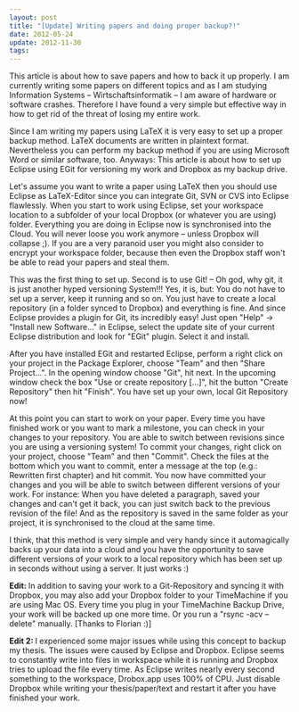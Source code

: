 ```yaml
---
layout: post
title: "[Update] Writing papers and doing proper backup?!"
date: 2012-05-24
update: 2012-11-30
tags:
---
```

This article is about how to save papers and how to back it up properly. I am currently writing some papers on different topics and as I am studying Information Systems – Wirtschaftsinformatik – I am aware of hardware or software crashes. Therefore I have found a very simple but effective way in how to get rid of the threat of losing my entire work.

<!--more-->

Since I am writing my papers using LaTeX it is very easy to set up a proper backup method. LaTeX documents are written in plaintext format. Nevertheless you can perform my backup method if you are using Microsoft Word or similar software, too. Anyways: This article is about how to set up Eclipse using EGit for versioning my work and Dropbox as my backup drive.

Let's assume you want to write a paper using LaTeX then you should use Eclipse as LaTeX-Editor since you can integrate Git, SVN or CVS into Eclipse flawlessly. When you start to work using Eclipse, set your workspace location to a subfolder of your local Dropbox (or whatever you are using) folder. Everything you are doing in Eclipse now is synchronised into the Cloud. You will never loose you work anymore – unless Dropbox will collapse ;). If you are a very paranoid user you might also consider to encrypt your workspace folder, because then even the Dropbox staff won't be able to read your papers and steal them.

This was the first thing to set up. Second is to use Git! – Oh god, why git, it is just another hyped versioning System!!! Yes, it is, but: You do not have to set up a server, keep it running and so on. You just have to create a local repository (in a folder synced to Dropbox) and everything is fine. And since Eclipse provides a plugin for Git, its incredibly easy! Just open "Help" -&gt; "Install new Software..." in Eclipse, select the update site of your current Eclipse distribution and look for "EGit" plugin. Select it and install.

After you have installed EGit and restarted Eclipse, perform a right click on your project in the Package Explorer, choose "Team" and then "Share Project...". In the opening window choose "Git", hit next. In the upcoming window check the box "Use or create repository [...]", hit the button "Create Repository" then hit "Finish". You have set up your own, local Git Repository now!

At this point you can start to work on your paper. Every time you have finished work or you want to mark a milestone, you can check in your changes to your repository. You are able to switch between revisions since you are using a versioning system! To commit your changes, right click on your project, choose "Team" and then "Commit". Check the files at the bottom which you want to commit, enter a message at the top (e.g.: Rewritten first chapter) and hit commit. You now have committed your changes and you will be able to switch between different versions of your work. For instance: When you have deleted a paragraph, saved your changes and can't get it back, you can just switch back to the previous revision of the file! And as the repository is saved in the same folder as your project, it is synchronised to the cloud at the same time.

I think, that this method is very simple and very handy since it automagically backs up your data into a cloud and you have the opportunity to save different versions of your work to a local repository which has been set up in seconds without using a server. It just works :)
<p style="text-align: left;"><strong>Edit: </strong>In addition to saving your work to a Git-Repository and syncing it with Dropbox, you may also add your Dropbox folder to your TimeMachine if you are using Mac OS. Every time you plug in your TimeMachine Backup Drive, your work will be backed up one more time. Or you run a "rsync -acv –delete" manually. [Thanks to Florian :)]</p>
<p style="text-align: left;"><strong>Edit 2: </strong>I experienced some major issues while using this concept to backup my thesis. The issues were caused by Eclipse and Dropbox. Eclipse seems to constantly write into files in workspace while it is running and Dropbox tries to upload the file every time. As Eclipse writes nearly every second something to the workspace, Drobox.app uses 100% of CPU. Just disable Dropbox while writing your thesis/paper/text and restart it after you have finished your work.</p>